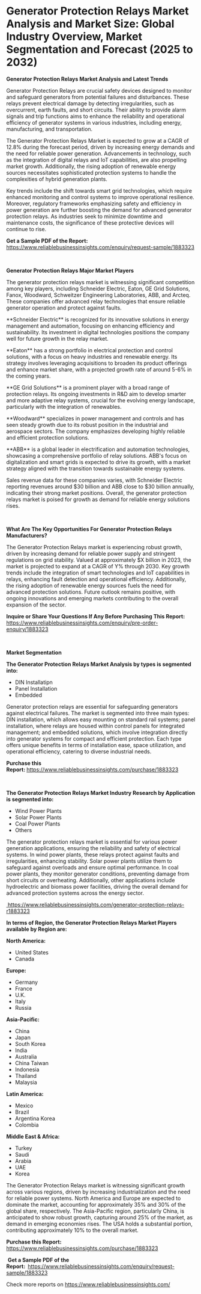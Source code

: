 <p><h1>Generator Protection Relays Market Analysis and Market Size: Global Industry Overview, Market Segmentation and Forecast (2025 to 2032)</h1></p><p><strong>Generator Protection Relays Market Analysis and Latest Trends</strong></p>
<p><p>Generator Protection Relays are crucial safety devices designed to monitor and safeguard generators from potential failures and disturbances. These relays prevent electrical damage by detecting irregularities, such as overcurrent, earth faults, and short circuits. Their ability to provide alarm signals and trip functions aims to enhance the reliability and operational efficiency of generator systems in various industries, including energy, manufacturing, and transportation.</p><p>The Generator Protection Relays Market is expected to grow at a CAGR of 12.8% during the forecast period, driven by increasing energy demands and the need for reliable power generation. Advancements in technology, such as the integration of digital relays and IoT capabilities, are also propelling market growth. Additionally, the rising adoption of renewable energy sources necessitates sophisticated protection systems to handle the complexities of hybrid generation plants. </p><p>Key trends include the shift towards smart grid technologies, which require enhanced monitoring and control systems to improve operational resilience. Moreover, regulatory frameworks emphasizing safety and efficiency in power generation are further boosting the demand for advanced generator protection relays. As industries seek to minimize downtime and maintenance costs, the significance of these protective devices will continue to rise.</p></p>
<p><strong>Get a Sample PDF of the Report:&nbsp;</strong> <a href="https://www.reliablebusinessinsights.com/enquiry/request-sample/1883323?utm_campaign=2716&utm_medium=2&utm_source=Github&utm_content=ia&utm_term=11042025&utm_id=generator-protection-relays">https://www.reliablebusinessinsights.com/enquiry/request-sample/1883323</a></p>
<p>&nbsp;</p>
<p><strong>Generator Protection Relays Major Market Players</strong></p>
<p><p>The generator protection relays market is witnessing significant competition among key players, including Schneider Electric, Eaton, GE Grid Solutions, Fanox, Woodward, Schweitzer Engineering Laboratories, ABB, and Arcteq. These companies offer advanced relay technologies that ensure reliable generator operation and protect against faults.</p><p>**Schneider Electric** is recognized for its innovative solutions in energy management and automation, focusing on enhancing efficiency and sustainability. Its investment in digital technologies positions the company well for future growth in the relay market.</p><p>**Eaton** has a strong portfolio in electrical protection and control solutions, with a focus on heavy industries and renewable energy. Its strategy involves leveraging acquisitions to broaden its product offerings and enhance market share, with a projected growth rate of around 5-6% in the coming years.</p><p>**GE Grid Solutions** is a prominent player with a broad range of protection relays. Its ongoing investments in R&D aim to develop smarter and more adaptive relay systems, crucial for the evolving energy landscape, particularly with the integration of renewables.</p><p>**Woodward** specializes in power management and controls and has seen steady growth due to its robust position in the industrial and aerospace sectors. The company emphasizes developing highly reliable and efficient protection solutions.</p><p>**ABB** is a global leader in electrification and automation technologies, showcasing a comprehensive portfolio of relay solutions. ABB's focus on digitalization and smart grids is expected to drive its growth, with a market strategy aligned with the transition towards sustainable energy systems.</p><p>Sales revenue data for these companies varies, with Schneider Electric reporting revenues around $30 billion and ABB close to $30 billion annually, indicating their strong market positions. Overall, the generator protection relays market is poised for growth as demand for reliable energy solutions rises.</p></p>
<p>&nbsp;</p>
<p><strong>What Are The Key Opportunities For Generator Protection Relays Manufacturers?</strong></p>
<p><p>The Generator Protection Relays market is experiencing robust growth, driven by increasing demand for reliable power supply and stringent regulations on grid stability. Valued at approximately $X billion in 2023, the market is projected to expand at a CAGR of Y% through 2030. Key growth trends include the integration of smart technologies and IoT capabilities in relays, enhancing fault detection and operational efficiency. Additionally, the rising adoption of renewable energy sources fuels the need for advanced protection solutions. Future outlook remains positive, with ongoing innovations and emerging markets contributing to the overall expansion of the sector.</p></p>
<p><strong>Inquire or Share Your Questions If Any Before Purchasing This Report:</strong> <a href="https://www.reliablebusinessinsights.com/enquiry/pre-order-enquiry/1883323?utm_campaign=2716&utm_medium=2&utm_source=Github&utm_content=ia&utm_term=11042025&utm_id=generator-protection-relays">https://www.reliablebusinessinsights.com/enquiry/pre-order-enquiry/1883323</a></p>
<p>&nbsp;</p>
<p><strong>Market Segmentation</strong></p>
<p><strong>The Generator Protection Relays Market Analysis by types is segmented into:</strong></p>
<p><ul><li>DIN Installatipn</li><li>Panel Installation</li><li>Embedded</li></ul></p>
<p><p>Generator protection relays are essential for safeguarding generators against electrical failures. The market is segmented into three main types: DIN installation, which allows easy mounting on standard rail systems; panel installation, where relays are housed within control panels for integrated management; and embedded solutions, which involve integration directly into generator systems for compact and efficient protection. Each type offers unique benefits in terms of installation ease, space utilization, and operational efficiency, catering to diverse industrial needs.</p></p>
<p><strong>Purchase this Report:&nbsp;</strong><a href="https://www.reliablebusinessinsights.com/purchase/1883323?utm_campaign=2716&utm_medium=2&utm_source=Github&utm_content=ia&utm_term=11042025&utm_id=generator-protection-relays">https://www.reliablebusinessinsights.com/purchase/1883323</a></p>
<p>&nbsp;</p>
<p><strong>The Generator Protection Relays Market Industry Research by Application is segmented into:</strong></p>
<p><ul><li>Wind Power Plants</li><li>Solar Power Plants</li><li>Coal Power Plants</li><li>Others</li></ul></p>
<p><p>The generator protection relays market is essential for various power generation applications, ensuring the reliability and safety of electrical systems. In wind power plants, these relays protect against faults and irregularities, enhancing stability. Solar power plants utilize them to safeguard against overloads and ensure optimal performance. In coal power plants, they monitor generator conditions, preventing damage from short circuits or overheating. Additionally, other applications include hydroelectric and biomass power facilities, driving the overall demand for advanced protection systems across the energy sector.</p></p>
<p><a href="https://www.reliablebusinessinsights.com/generator-protection-relays-r1883323?utm_campaign=2716&utm_medium=2&utm_source=Github&utm_content=ia&utm_term=11042025&utm_id=generator-protection-relays">&nbsp;https://www.reliablebusinessinsights.com/generator-protection-relays-r1883323</a></p>
<p><strong>In terms of Region, the Generator Protection Relays Market Players available by Region are:</strong></p>
<p>
    <p> <strong> North America: </strong>
        <ul>
            <li>United States</li>
            <li>Canada</li>
        </ul>
        </p> 
    <p> <strong> Europe: </strong>
        <ul>
            <li>Germany</li>
            <li>France</li>
            <li>U.K.</li>
            <li>Italy</li>
            <li>Russia</li>
        </ul>
        </p> 
    <p> <strong> Asia-Pacific: </strong>
        <ul>
            <li>China</li>
            <li>Japan</li>
            <li>South Korea</li>
            <li>India</li>
            <li>Australia</li>
            <li>China Taiwan</li>
            <li>Indonesia</li>
            <li>Thailand</li>
            <li>Malaysia</li>
        </ul>
        </p> 
    <p> <strong> Latin America: </strong>
        <ul>
            <li>Mexico</li>
            <li>Brazil</li>
            <li>Argentina Korea</li>
            <li>Colombia</li>
        </ul>
        </p> 
    <p> <strong> Middle East & Africa: </strong>
        <ul>
            <li>Turkey</li>
            <li>Saudi</li>
            <li>Arabia</li>
            <li>UAE</li>
            <li>Korea</li>
        </ul>
    </p>
    </p>
<p><p>The Generator Protection Relays market is witnessing significant growth across various regions, driven by increasing industrialization and the need for reliable power systems. North America and Europe are expected to dominate the market, accounting for approximately 35% and 30% of the global share, respectively. The Asia-Pacific region, particularly China, is anticipated to show robust growth, capturing around 25% of the market, as demand in emerging economies rises. The USA holds a substantial portion, contributing approximately 10% to the overall market.</p></p>
<p><strong>Purchase this Report: </strong><a href="https://www.reliablebusinessinsights.com/purchase/1883323?utm_campaign=2716&utm_medium=2&utm_source=Github&utm_content=ia&utm_term=11042025&utm_id=generator-protection-relays">https://www.reliablebusinessinsights.com/purchase/1883323</a></p>
<p>&nbsp;<strong>Get a Sample PDF of the Report:&nbsp;&nbsp;</strong><a href="https://www.reliablebusinessinsights.com/enquiry/request-sample/1883323?utm_campaign=2716&utm_medium=2&utm_source=Github&utm_content=ia&utm_term=11042025&utm_id=generator-protection-relays">https://www.reliablebusinessinsights.com/enquiry/request-sample/1883323</a></p>
<p><strong></strong></p>
<p>Check more reports on <a href="https://www.reliablebusinessinsights.com/?utm_campaign=2716&utm_medium=2&utm_source=Github&utm_content=ia&utm_term=11042025&utm_id=generator-protection-relays">https://www.reliablebusinessinsights.com/</a></p>